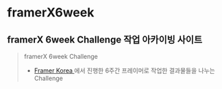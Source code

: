 # framerX6week

## framerX 6week Challenge 작업 아카이빙 사이트 

> framerX 6week Challenge 
> - [ Framer Korea ](https://www.facebook.com/groups/framerkorea/) 에서 진행한 
6주간 프레이머로 작업한 결과물들을 나누는 Challenge 
